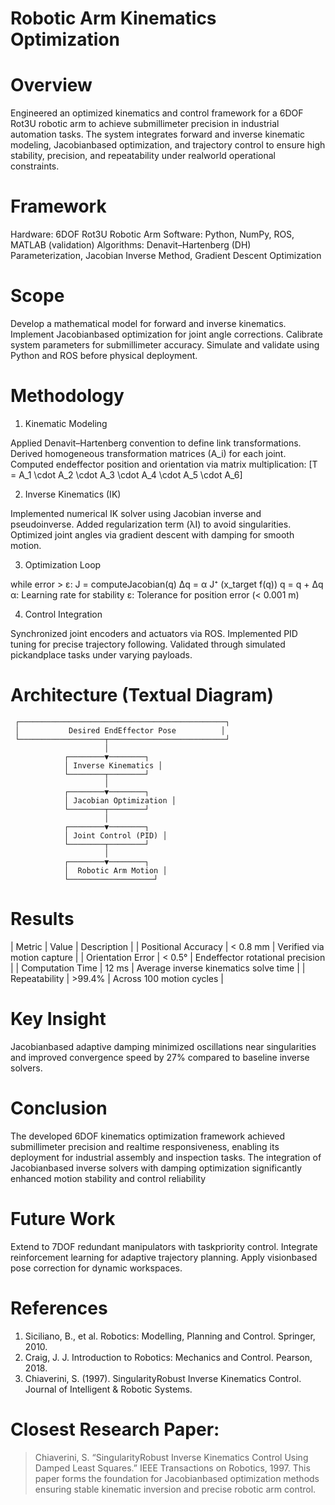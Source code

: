 # Robotic Arm Kinematics Optimization

# Overview
Engineered an optimized kinematics and control framework for a 6DOF Rot3U robotic arm to achieve submillimeter precision in industrial automation tasks. The system integrates forward and inverse kinematic modeling, Jacobianbased optimization, and trajectory control to ensure high stability, precision, and repeatability under realworld operational constraints.

# Framework
Hardware: 6DOF Rot3U Robotic Arm
Software: Python, NumPy, ROS, MATLAB (validation)
Algorithms: Denavit–Hartenberg (DH) Parameterization, Jacobian Inverse Method, Gradient Descent Optimization

# Scope
 Develop a mathematical model for forward and inverse kinematics.
 Implement Jacobianbased optimization for joint angle corrections.
 Calibrate system parameters for submillimeter accuracy.
 Simulate and validate using Python and ROS before physical deployment.

# Methodology

 1. Kinematic Modeling

 Applied Denavit–Hartenberg convention to define link transformations.
 Derived homogeneous transformation matrices (A_i) for each joint.
 Computed endeffector position and orientation via matrix multiplication:
  [T = A_1 \cdot A_2 \cdot A_3 \cdot A_4 \cdot A_5 \cdot A_6]

 2. Inverse Kinematics (IK)

 Implemented numerical IK solver using Jacobian inverse and pseudoinverse.
 Added regularization term (λI) to avoid singularities.
 Optimized joint angles via gradient descent with damping for smooth motion.

 3. Optimization Loop

while error > ε:
    J = computeJacobian(q)
    Δq = α  J⁺  (x_target  f(q))
    q = q + Δq
 α: Learning rate for stability
 ε: Tolerance for position error (< 0.001 m)

 4. Control Integration

 Synchronized joint encoders and actuators via ROS.
 Implemented PID tuning for precise trajectory following.
 Validated through simulated pickandplace tasks under varying payloads.

# Architecture (Textual Diagram)

     ┌──────────────────────────────────────────────┐
     │           Desired EndEffector Pose          │
     └───────────────────┬──────────────────────────┘
                         │
                ┌────────▼────────┐
                │ Inverse Kinematics │
                └────────┬────────┘
                         │
                ┌────────▼────────┐
                │ Jacobian Optimization │
                └────────┬────────┘
                         │
                ┌────────▼────────┐
                │ Joint Control (PID) │
                └────────┬────────┘
                         │
                ┌────────▼────────┐
                │  Robotic Arm Motion │
                └───────────────────┘

# Results
| Metric              | Value    | Description                           |
| Positional Accuracy | < 0.8 mm | Verified via motion capture           |
| Orientation Error   | < 0.5°   | Endeffector rotational precision      |
| Computation Time    | 12 ms    | Average inverse kinematics solve time |
| Repeatability       | >99.4%   | Across 100 motion cycles              |

# Key Insight
Jacobianbased adaptive damping minimized oscillations near singularities and improved convergence speed by 27% compared to baseline inverse solvers.

# Conclusion
The developed 6DOF kinematics optimization framework achieved submillimeter precision and realtime responsiveness, enabling its deployment for industrial assembly and inspection tasks. The integration of Jacobianbased inverse solvers with damping optimization significantly enhanced motion stability and control reliability

# Future Work
 Extend to 7DOF redundant manipulators with taskpriority control.
 Integrate reinforcement learning for adaptive trajectory planning.
 Apply visionbased pose correction for dynamic workspaces.

# References
1. Siciliano, B., et al. Robotics: Modelling, Planning and Control. Springer, 2010.
2. Craig, J. J. Introduction to Robotics: Mechanics and Control. Pearson, 2018.
3. Chiaverini, S. (1997). SingularityRobust Inverse Kinematics Control. Journal of Intelligent & Robotic Systems.

# Closest Research Paper:
> Chiaverini, S. “SingularityRobust Inverse Kinematics Control Using Damped Least Squares.” IEEE Transactions on Robotics, 1997.
> This paper forms the foundation for Jacobianbased optimization methods ensuring stable kinematic inversion and precise robotic arm control.
